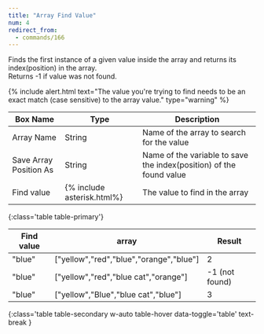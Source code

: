 ```yaml
---
title: "Array Find Value"
num: 4
redirect_from:
  - commands/166
---
```


Finds the first instance of a given value inside the array and returns its index(position) in the array.\
Returns -1 if value was not found.

{% include alert.html text="The value you're trying to find needs to be an exact match (case sensitive) to the array value." type="warning" %} 

| Box Name | Type | Description | 
|-------|--------|--------
|Array Name	|String	| Name of the array to search for the value
|Save Array Position As| String| Name of the variable to save the index(position) of the found value|
|Find value | {% include asterisk.html%} | The value to find in the array
{:class='table table-primary'}

| Find value | array | Result | 
|-------|--------|--------
| "blue" | ["yellow","red","blue","orange","blue"] | 2
|"blue" | ["yellow","red","blue cat","orange"] | -1 (not found)
| "blue" | ["yellow","Blue","blue cat","blue"] | 3
{:class='table table-secondary w-auto table-hover data-toggle='table' text-break }








